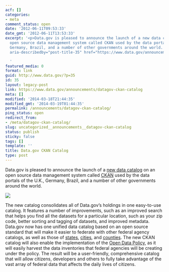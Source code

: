 ```yaml
---
acf: []
categories:
- meta
comment_status: open
date: '2012-06-11T09:53:33'
date_gmt: '2012-06-11T13:53:33'
excerpt: '<p>Data.gov is pleased to announce the launch of a new data catalog on an
  open source data management system called CKAN used by the data portals of the U.K.,
  Germany, Brazil, and a number of other governments around the world. &hellip; <a
  aria-describedby="post-title-35" href="https://www.data.gov/announcements/datagov-ckan-catalog">Continued</a></p>

  '
featured_media: 0
format: link
guid: http://www.data.gov/?p=35
id: 35
layout: legacy-post
link: https://www.data.gov/announcements/datagov-ckan-catalog
meta: []
modified: '2014-03-18T21:44:35'
modified_gmt: '2014-03-19T01:44:35'
permalink: /announcements/datagov-ckan-catalog/
ping_status: open
redirect_from:
- /meta/datagov-ckan-catalog/
slug: uncategorized__announcements__datagov-ckan-catalog
status: publish
sticky: false
tags: []
template: ''
title: Data.gov CKAN Catalog
type: post
---
```

Data.gov is pleased to announce the launch of a [new data catalog](http://catalog.data.gov/) on an open source data management system called [CKAN](http://ckan.org/) used by the data portals of the U.K., Germany, Brazil, and a number of other governments around the world.


![](https://s3.amazonaws.com/bsp-ocsit-prod-east-appdata/datagov/wordpress/2013/10/geo3.jpg)


The new catalog consolidates all of Data.gov’s holdings in one easy-to-use catalog. It features a number of improvements, such as an improved search that helps you find all the datasets for a particular location, such as your zip code, better sorting and tagging of datasets, and improved metadata. Data.gov now has one unified data catalog based on an open source standard that will make it easier to federate with other federal agency catalogs, as well as those of [states](http://www.data.gov/states/community/states), [cities](http://www.data.gov/cities/community/cities), and [counties](http://www.data.gov/counties/community/counties). The new CKAN catalog will also enable the implementation of the [Open Data Policy](http://www.whitehouse.gov), as it will easily harvest the data inventories that federal agencies will be creating under the policy. The result will be a user-friendly, comprehensive catalog that will allow citizens, developers and others to fully take advantage of the vast array of federal data that affects the daily lives of citizens. 



